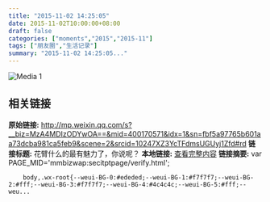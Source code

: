 ```yaml
---
title: "2015-11-02 14:25:05"
date: 2015-11-02T10:00:00+08:00
draft: false
categories: ["moments","2015","2015-11"]
tags: ["朋友圈","生活记录"]
summary: "2015-11-02 14:25:05..."
---
```


![Media 1](/Moments/photos/2015-11-02/201511021425050.jpg)

## 相关链接

**原始链接:** http://mp.weixin.qq.com/s?__biz=MzA4MDIzODYwOA==&mid=400170571&idx=1&sn=fbf5a97765b601aa73dcba981ca5feb9&scene=2&srcid=10247XZ3YcTFdmsUGUyj1Zfd#rd
**链接标题:** 花臂什么的最有魅力了，你说呢？
**本地链接:** [查看完整内容](/link_content/2015/11/2015-11-02/link_content/)
**链接摘要:** var PAGE_MID='mmbizwap:secitptpage/verify.html';

        
        body,.wx-root{--weui-BG-0:#ededed;--weui-BG-1:#f7f7f7;--weui-BG-2:#fff;--weui-BG-3:#f7f7f7;--weui-BG-4:#4c4c4c;--weui-BG-5:#fff;--weu...

